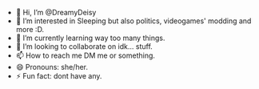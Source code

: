 - 👋 Hi, I’m @DreamyDeisy
- 👀 I’m interested in Sleeping but also politics, videogames' modding and more :D.
- 🌱 I’m currently learning way too many things.
- 💞️ I’m looking to collaborate on idk... stuff.
- 📫 How to reach me DM me or something.
- 😄 Pronouns: she/her.
- ⚡ Fun fact: dont have any.

<!---
DreamyDeisy/DreamyDeisy is a ✨ special ✨ repository because its `README.md` (this file) appears on your GitHub profile.
You can click the Preview link to take a look at your changes.
--->
